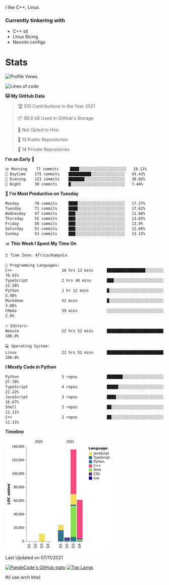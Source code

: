 I like C++, Linux.
### Currently tinkering with
 - C++ stl
 - Linux Ricing
 - Neovim configs

# Stats
<!--START_SECTION:waka-->
![Profile Views](http://img.shields.io/badge/Profile%20Views-8-blue)

![Lines of code](https://img.shields.io/badge/From%20Hello%20World%20I%27ve%20Written-238552%20lines%20of%20code-blue)

**🐱 My GitHub Data** 

> 🏆 510 Contributions in the Year 2021
 > 
> 📦 88.6 kB Used in GitHub's Storage 
 > 
> 🚫 Not Opted to Hire
 > 
> 📜 13 Public Repositories 
 > 
> 🔑 14 Private Repositories  
 > 
**I'm an Early 🐤** 

```text
🌞 Morning    77 commits     ████░░░░░░░░░░░░░░░░░░░░░   19.11% 
🌆 Daytime    175 commits    ██████████░░░░░░░░░░░░░░░   43.42% 
🌃 Evening    121 commits    ███████░░░░░░░░░░░░░░░░░░   30.02% 
🌙 Night      30 commits     █░░░░░░░░░░░░░░░░░░░░░░░░   7.44%

```
📅 **I'm Most Productive on Tuesday** 

```text
Monday       70 commits     ████░░░░░░░░░░░░░░░░░░░░░   17.37% 
Tuesday      71 commits     ████░░░░░░░░░░░░░░░░░░░░░   17.62% 
Wednesday    47 commits     ███░░░░░░░░░░░░░░░░░░░░░░   11.66% 
Thursday     55 commits     ███░░░░░░░░░░░░░░░░░░░░░░   13.65% 
Friday       56 commits     ███░░░░░░░░░░░░░░░░░░░░░░   13.9% 
Saturday     51 commits     ███░░░░░░░░░░░░░░░░░░░░░░   12.66% 
Sunday       53 commits     ███░░░░░░░░░░░░░░░░░░░░░░   13.15%

```


📊 **This Week I Spent My Time On** 

```text
⌚︎ Time Zone: Africa/Kampala

💬 Programming Languages: 
C++                      16 hrs 13 mins      █████████████████░░░░░░░░   70.91% 
TypeScript               2 hrs 48 mins       ███░░░░░░░░░░░░░░░░░░░░░░   12.28% 
Python                   1 hr 22 mins        █░░░░░░░░░░░░░░░░░░░░░░░░   5.98% 
Markdown                 52 mins             █░░░░░░░░░░░░░░░░░░░░░░░░   3.86% 
CMake                    39 mins             ░░░░░░░░░░░░░░░░░░░░░░░░░   2.9%

🔥 Editors: 
Neovim                   22 hrs 52 mins      █████████████████████████   100.0%

💻 Operating System: 
Linux                    22 hrs 52 mins      █████████████████████████   100.0%

```

**I Mostly Code in Python** 

```text
Python                   5 repos             ███████░░░░░░░░░░░░░░░░░░   27.78% 
TypeScript               4 repos             █████░░░░░░░░░░░░░░░░░░░░   22.22% 
JavaScript               3 repos             ████░░░░░░░░░░░░░░░░░░░░░   16.67% 
Shell                    2 repos             ██░░░░░░░░░░░░░░░░░░░░░░░   11.11% 
C++                      2 repos             ██░░░░░░░░░░░░░░░░░░░░░░░   11.11%

```


**Timeline**

![Chart not found](https://raw.githubusercontent.com/PandeCode/PandeCode/main/charts/bar_graph.png) 


 Last Updated on 07/11/2021
<!--END_SECTION:waka-->
[![PandeCode's GitHub stats](https://github-readme-stats.vercel.app/api?username=PandeCode&theme=dracula&hide_border=true&show_icons=true)](https://github.com/anuraghazra/github-readme-stats)
[![Top Langs](https://github-readme-stats.vercel.app/api/top-langs/?username=PandeCode&layout=compact&theme=dracula&hide_border=true)](https://github.com/anuraghazra/github-readme-stats)


#(i use arch btw)
